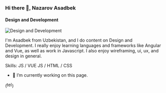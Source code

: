 ### Hi there 👋, Nazarov Asadbek
#### Design and Development
![Design and Development](https://arturssmirnovs.github.io/github-profile-readme-generator/images/banner.png)

I'm Asadbek from Uzbekistan, and I do content on Design and Development. I really enjoy learning languages and frameworks like Angular and Vue, as well as work in Javascript. I also enjoy wireframing, ui, ux, and design in general.

Skills: JS  / VUE JS / HTML / CSS

- 🔭 I’m currently working on this page. 

(<img src='https://cdn.jsdelivr.net/npm/simple-icons@3.0.1/icons/telegram.svg' alt='telegram' height='17'>)
